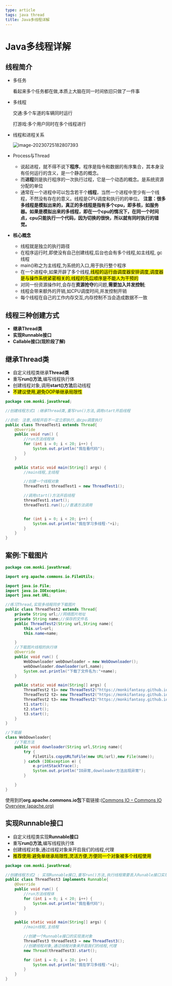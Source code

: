 ```yaml
---
type: article
tags: java thread
title: Java多线程详解
---
```


# Java多线程详解

## 线程简介

- 多任务

  看起来多个任务都在做,本质上大脑在同一时间依旧只做了一件事

- 多线程

  交通:多个车道的车辆同时运行

  打游戏:多个用户同时在多个线程进行

- 线程和进程关系

  ![image-20230725182807393](D:\STUDY\blog\assets\thread1.png)

- Process与Thread
  - 说起进程，就不得不说下**程序**。程序是指令和数据的有序集合，其本身没有任何运行的含义，是一个静态的概念。
  - 而**进程**则是执行程序的一次执行过程，它是一个动态的概念。是系统资源分配的单位
  - 通常在一个进程中可以包含若干个**线程**，当然一个进程中至少有一个线程，不然没有存在的意义。线程是CPU调度和执行的的单位。
    **注意：很多多线程是模拟出来的，真正的多线程是指有多个cpu，即多核，如服务器。如果是模拟出来的多线程，即在一个cpu的情况下，在同一个时间点，cpu只能执行一个代码，因为切换的很快，所以就有同时执行的错觉。**
- **核心概念**
  - 线程就是独立的执行路径
  - 在程序运行时,即使没有自己创建线程,后台也会有多个线程,如主线程, gc线程
  - main()称之为主线程,为系统的入口,用于执行整个程序
  - 在一个进程中,如果开辟了多个线程,<mark>线程的运行由调度器安排调度,调度器是与操作系统紧密相关的,线程的先后顺序是不能人为干预的</mark>
  - 对同一份资源操作时,会存在**资源抢夺**的问题,**需要加入并发控制**;
  - 线程会带来额外的开销,如CPU调度时间,并发控制开销
  - 每个线程在自己的工作内存交互,内存控制不当会造成数据不一致

## 线程三种创建方式

- **继承Thread类**
- **实现Runnable接口**
- **Callable接口(现阶段了解)**

## 继承Thread类

- 自定义线程类继承**Thread类**
- 重写**run()方法**,编写线程执行体
- 创建线程对象,调用**start()方法**启动线程
- <mark>不建议使用,避免OOP单继承局限性</mark>

```java
package com.monki.javathread;

//创建线程方式1 :继承Thread类,重写run()方法,调用start开启线程

//总结: 注意,线程开启不一定立即执行,由cpu调度执行
public class ThreadTest1 extends Thread{
    @Override
    public void run() {
        //run方法线程体
        for (int i = 0; i < 20; i++) {
            System.out.println("我在看代码");
        }
    }

    public static void main(String[] args) {
        //main线程,主线程

        //创建一个线程对象
        ThreadTest1 threadTest1 = new ThreadTest1();

        //调用start()方法开启线程
        threadTest1.start();
        threadTest1.run();//普通方法调用


        for (int i = 0; i < 20; i++) {
            System.out.println("我在学习多线程-"+i);
        }
    }
}
```

## 案例:下载图片

```java
package com.monki.javathread;

import org.apache.commons.io.FileUtils;

import java.io.File;
import java.io.IOException;
import java.net.URL;

//练习Thread,实现多线程同步下载图片
public class ThreadTest2 extends Thread{
    private String url;//网络图片地址
    private String name;//保存的文件名
    public ThreadTest2(String url,String name){
        this.url=url;
        this.name=name;

    }
    //下载图片线程的执行体
    @Override
    public void run() {
        WebDownloader webDownloader = new WebDownloader();
        webDownloader.downloader(url,name);
        System.out.println("下载了文件名为:"+name);
    }

    public static void main(String[] args) {
        ThreadTest2 t1= new ThreadTest2("https://monkifantasy.github.io/assets/html1.png","html1.jpg");
        ThreadTest2 t2= new ThreadTest2("https://monkifantasy.github.io/assets/html2.png","html2.jpg");
        ThreadTest2 t3= new ThreadTest2("https://monkifantasy.github.io/assets/css3.png","css3.jpg");
        t1.start();
        t2.start();
        t3.start();
    }
}

//下载器
class WebDownloader{
    //下载方法
    public void downloader(String url,String name){
        try {
            FileUtils.copyURLToFile(new URL(url),new File(name));
        } catch (IOException e) {
            e.printStackTrace();
            System.out.println("IO异常,downloader方法出现异常");
        }

    }
}
```

使用到的**org.apache.commons.io包**下载链接:([Commons IO – Commons IO Overview (apache.org)](https://commons.apache.org/proper/commons-io/)

## 实现Runnable接口

- 自定义线程类实现**Runnable接口**
- 重写**run()方法**,编写线程执行体
- 创建线程对象,通过线程对象来开启我们的线程,代理
- <mark>推荐使用:避免单继承局限性,灵活方便,方便同一个对象被多个线程使用</mark>

```java
package com.monki.javathread;

//创建线程方式2 : 实现Runnable接口,重写run()方法,执行线程需要丢入Runable接口实现类,调用start方法
public class ThreadTest3 implements Runnable{
    @Override
    public void run() {
        //run方法线程体
        for (int i = 0; i < 20; i++) {
            System.out.println("我在看代码");
        }
    }

    public static void main(String[] args) {
        //main线程,主线程

        //创建一个Runnable接口的实现类对象
        ThreadTest3 threadTest3 = new ThreadTest3();
        //创建线程对象,通过线程对象来开启我们的线程,代理
        new Thread(threadTest3).start();

        for (int i = 0; i < 20; i++) {
            System.out.println("我在学习多线程-"+i);
        }
    }
}
```

